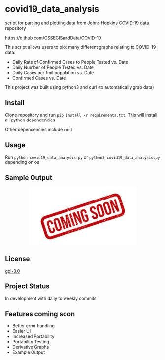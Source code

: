 # covid19_data_analysis
script for parsing and plotting data from Johns Hopkins COVID-19 data repository

https://github.com/CSSEGISandData/COVID-19

This script allows users to plot many different graphs relating to COVID-19 data:
* Daily Rate of Confirmed Cases to People Tested vs. Date
* Daily Number of People Tested vs. Date
* Daily Cases per 1mil population vs. Date
* Confirmed Cases vs. Date

This project was built using python3 and curl (to automatically grab data)

## Install

Clone repository and run ```pip install -r requirements.txt```. This will install all python dependencies

Other dependencies include ```curl```

## Usage

Run ```python covid19_data_analysis.py``` or ```python3 covid19_data_analysis.py``` depending on os

## Sample Output 
<p align="center">
  <img src="img.jpeg" width="350">
</p>

## License
[gpl-3.0](https://opensource.org/licenses/lgpl-3.0.html)

## Project Status
In development with daily to weekly commits

## Features coming soon
* Better error handling
* Easier UI
* Increased Portability
* Portability Testing
* Derivative Graphs
* Example Output
